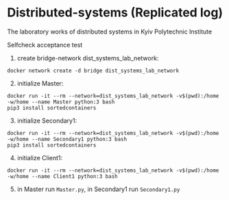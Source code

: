 # Distributed-systems (Replicated log)
The laboratory works of distributed systems in Kyiv Polytechnic Institute

Selfcheck acceptance test
1. create bridge-network dist_systems_lab_network:
```
docker network create -d bridge dist_systems_lab_network
```
2. initialize Master:
```
docker run -it --rm --network=dist_systems_lab_network -v$(pwd):/home -w/home --name Master python:3 bash
pip3 install sortedcontainers
```
3. initialize Secondary1:
```
docker run -it --rm --network=dist_systems_lab_network -v$(pwd):/home -w/home --name Secondary1 python:3 bash
pip3 install sortedcontainers
```
4. initialize Client1:
```
docker run -it --rm --network=dist_systems_lab_network -v$(pwd):/home -w/home --name Client1 python:3 bash
```
5. in Master run ```Master.py```, in Secondary1 run ```Secondary1.py```







